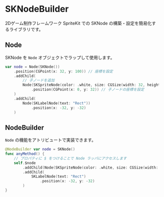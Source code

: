 # SKNodeBuilder

2Dゲーム制作フレームワーク SpriteKit での SKNode の構築・設定を簡易化するライブラリです。

## Node

SKNode を `Node` オブジェクトでラップして使用します。
``` Swift
var node = Node(SKNode())
    .position(CGPoint(x: 32, y: 100)) // 座標を設定
    .addChild(
        // 子ノードを追加
        Node(SKSpriteNode(color: .white, size: CGSize(width: 32, height: 32)
            .position(CGPoint(x: 0, y: 32)) // 子ノードの座標を設定
    )
    .addChild(
        Node(SKLabelNode(text: "Rect"))
            .position(x: -32, y: -32)
    )
```

## NodeBuilder

`Node` の機能をアトリビュートで実装できます。
``` Swift
@NodeBuilder var node = SKNode()
func anyMethod() {
    // プロパティに $ をつけることで Node ラッパにアクセスします
    self.$node
        .addChild(Node(SKSpriteNode(color: .white, size: CGSize(width: 32, height: 32)))
        .addChild(
            SKLabelNode(text: "Rect")
                .position(x: -32, y: -32)
        )
}
```

